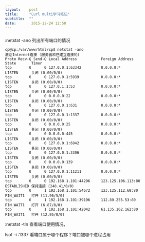 ```yaml
---
layout:    post
title:     "Curl multi学习笔记"
subtitle:  ""
date:       2015-12-24 12:50
---
```


### 

:netstat -ano 列出所有端口的情况

    cp@cp:/var/www/html/cp$ netstat -ano
    激活Internet连接 (服务器和已建立连接的)
    Proto Recv-Q Send-Q Local Address           Foreign Address         State       Timer
    tcp        0      0 127.0.0.1:63342         0.0.0.0:*               LISTEN      关闭 (0.00/0/0)
    tcp        0      0 127.0.0.1:5939          0.0.0.0:*               LISTEN      关闭 (0.00/0/0)
    tcp        0      0 127.0.1.1:53            0.0.0.0:*               LISTEN      关闭 (0.00/0/0)
    tcp        0      0 0.0.0.0:22              0.0.0.0:*               LISTEN      关闭 (0.00/0/0)
    tcp        0      0 127.0.0.1:631           0.0.0.0:*               LISTEN      关闭 (0.00/0/0)
    tcp        0      0 127.0.0.1:1337          0.0.0.0:*               LISTEN      关闭 (0.00/0/0)
    tcp        0      0 0.0.0.0:25              0.0.0.0:*               LISTEN      关闭 (0.00/0/0)
    tcp        0      0 0.0.0.0:445             0.0.0.0:*               LISTEN      关闭 (0.00/0/0)
    tcp        0      0 127.0.0.1:6942          0.0.0.0:*               LISTEN      关闭 (0.00/0/0)
    tcp        0      0 127.0.0.1:3306          0.0.0.0:*               LISTEN      关闭 (0.00/0/0)
    tcp        0      0 0.0.0.0:139             0.0.0.0:*               LISTEN      关闭 (0.00/0/0)
    tcp        0      0 127.0.0.1:11211         0.0.0.0:*               LISTEN      关闭 (0.00/0/0)
    tcp        0      0 192.168.1.101:44296     123.125.106.113:80      ESTABLISHED 保持连接 (248.41/0/0)
    tcp        0      1 192.168.1.101:54672     123.125.112.68:80       FIN_WAIT1   打开 (11.96/5/0)
    tcp        0      1 192.168.1.101:39196     112.80.255.53:80        FIN_WAIT1   打开 (6.87/8/0)
    tcp        0      1 192.168.1.101:42042     61.135.162.162:80       FIN_WAIT1   打开 (12.95/8/0)

:netstat -tln 查看端口使用情况，　

lsof -i :1337 看端口属于哪个程序？端口被哪个进程占用

